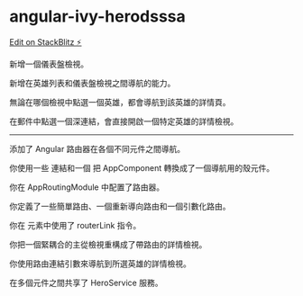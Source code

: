 # angular-ivy-herodsssa

[Edit on StackBlitz ⚡️](https://stackblitz.com/edit/angular-ivy-u29va6)

新增一個儀表盤檢視。

新增在英雄列表和儀表盤檢視之間導航的能力。

無論在哪個檢視中點選一個英雄，都會導航到該英雄的詳情頁。

在郵件中點選一個深連結，會直接開啟一個特定英雄的詳情檢視。

----------------------------------------------------------

添加了 Angular 路由器在各個不同元件之間導航。

你使用一些 <a> 連結和一個 <router-outlet> 把 AppComponent 轉換成了一個導航用的殼元件。

你在 AppRoutingModule 中配置了路由器。

你定義了一些簡單路由、一個重新導向路由和一個引數化路由。

你在 <a> 元素中使用了 routerLink 指令。

你把一個緊耦合的主從檢視重構成了帶路由的詳情檢視。

你使用路由連結引數來導航到所選英雄的詳情檢視。

在多個元件之間共享了 HeroService 服務。